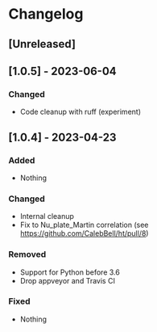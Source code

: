 # Changelog

## [Unreleased]


## [1.0.5] - 2023-06-04

### Changed
- Code cleanup with ruff (experiment)

## [1.0.4] - 2023-04-23
### Added
- Nothing

### Changed
- Internal cleanup
- Fix to Nu_plate_Martin correlation (see https://github.com/CalebBell/ht/pull/8)

### Removed
- Support for Python before 3.6
- Drop appveyor and Travis CI

### Fixed
- Nothing
